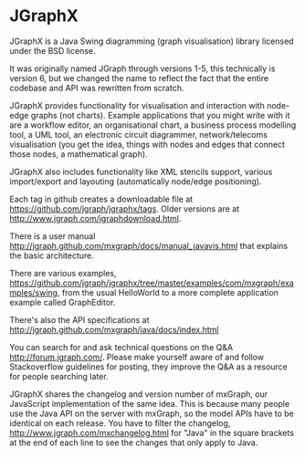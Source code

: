 JGraphX
=======

JGraphX is a Java Swing diagramming (graph visualisation) library licensed under the BSD license.

It was originally named JGraph through versions 1-5, this technically is version 6, but we changed the name to reflect 
the fact that the entire codebase and API was rewritten from scratch.

JGraphX provides functionality for visualisation and interaction with node-edge graphs (not charts). Example 
applications that you might write with it are a workflow editor, an organisational chart, a business process modelling 
tool, a UML tool, an electronic circuit diagrammer, network/telecoms visualisation (you get the idea, things with 
nodes and edges that connect those nodes, a mathematical graph).

JGraphX also includes functionality like XML stencils support, various import/export and layouting (automatically 
node/edge positioning).

Each tag in github creates a downloadable file at https://github.com/jgraph/jgraphx/tags. Older versions are at 
http://www.jgraph.com/jgraphdownload.html.

There is a user manual http://jgraph.github.com/mxgraph/docs/manual_javavis.html that explains the basic architecture. 

There are various examples, https://github.com/jgraph/jgraphx/tree/master/examples/com/mxgraph/examples/swing, from 
the usual HelloWorld to a more complete application example called GraphEditor.

There's also the API specifications at http://jgraph.github.com/mxgraph/java/docs/index.html

You can search for and ask technical questions on the Q&A http://forum.jgraph.com/. Please make yourself aware of 
and follow Stackoverflow guidelines for posting, they improve the Q&A as a resource for people searching later.

JGraphX shares the changelog and version number of mxGraph, our JavaScript implementation of the same idea. This 
is because many people use the Java API on the server with mxGraph, so the model APIs have to be identical on each 
release. You have to filter the changelog, http://www.jgraph.com/mxchangelog.html for "Java" in the square brackets 
at the end of each line to see the changes that only apply to Java.